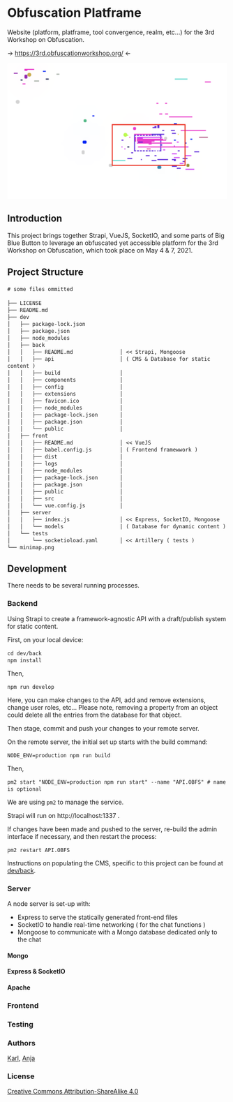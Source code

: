 # Obfuscation Platframe

Website (platform, platframe, tool convergence, realm, etc...) for the 3rd Workshop on Obfuscation.

-> https://3rd.obfuscationworkshop.org/ <-

![](minimap.png)
## Introduction

This project brings together Strapi, VueJS, SocketIO, and some parts of Big Blue Button to leverage an obfuscated yet accessible platform for the 3rd Workshop on Obfuscation, which took place on May 4 & 7, 2021.

## Project Structure

```
# some files ommitted

├── LICENSE
├── README.md
├── dev
│   ├── package-lock.json
│   ├── package.json
│   ├── node_modules
│   ├── back
│   │   ├── README.md               │ << Strapi, Mongoose 
│   │   ├── api                     │ ( CMS & Database for static content )
│   │   ├── build                   │ 
│   │   ├── components              │
│   │   ├── config                  │
│   │   ├── extensions              │
│   │   ├── favicon.ico             │
│   │   ├── node_modules            │
│   │   ├── package-lock.json       │
│   │   ├── package.json            │
│   │   └── public                  │
│   ├── front                       
│   │   ├── README.md               │ << VueJS
│   │   ├── babel.config.js         │ ( Frontend framewwork )
│   │   ├── dist                    │
│   │   ├── logs                    │
│   │   ├── node_modules            │
│   │   ├── package-lock.json       │
│   │   ├── package.json            │
│   │   ├── public                  │
│   │   ├── src                     │
│   │   └── vue.config.js           │
│   ├── server
│   │   ├── index.js                │ << Express, SocketIO, Mongoose
│   │   └── models                  | ( Database for dynamic content )
│   └── tests
│       └── socketioload.yaml       │ << Artillery ( tests ) 
└── minimap.png
```
## Development

There needs to be several running processes.

### Backend

Using Strapi to create a framework-agnostic API with a draft/publish system for static content.

First, on your local device:
```
cd dev/back
npm install
```
Then, 
```
npm run develop
```

Here, you can make changes to the API, add and remove extensions, change user roles, etc... Please note, removing a property from an object could delete all the entries from the database for that object.

Then stage, commit and push your changes to your remote server.

On the remote server, the initial set up starts with the build command:
```
NODE_ENV=production npm run build
```
Then,
```
pm2 start "NODE_ENV=production npm run start" --name "API.OBFS" # name is optional
```

We are using `pm2` to manage the service. 

Strapi will run on http://localhost:1337 .

If changes have been made and pushed to the server, re-build the admin interface if necessary, and then restart the process:
```
pm2 restart API.OBFS
```

Instructions on populating the CMS, specific to this project can be found at [dev/back](dev/back).

### Server

A node server is set-up with:
- Express to serve the statically generated front-end files
- SocketIO to handle real-time networking ( for the chat functions )
- Mongoose to communicate with a Mongo database dedicated only to the chat


#### Mongo

#### Express & SocketIO
#### Apache


### Frontend


### Testing


### Authors

[Karl](https://moubarak.eu), [Anja](https://anjagroten.info/)

### License 

[Creative Commons Attribution-ShareAlike 4.0](LICENSE)




